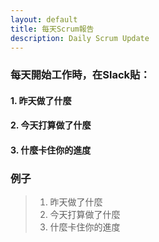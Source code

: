 ```yaml
---
layout: default
title: 每天Scrum報告
description: Daily Scrum Update
---
```


### 每天開始工作時，在Slack貼：

#### 1. 昨天做了什麼
#### 2. 今天打算做了什麼
#### 3. 什麼卡住你的進度

### 例子

> 1. 昨天做了什麼
> 1. 今天打算做了什麼
> 1. 什麼卡住你的進度
